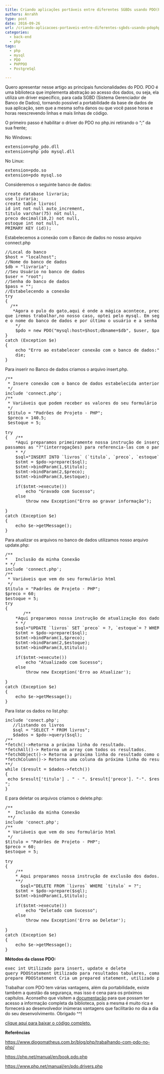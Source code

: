 ```yaml
---
title: Criando aplicações portáveis entre diferentes SGBDs usando PDO(PHP Data Objects)
authors: Anrahh
type: post
date: 2016-09-26
url: /criando-aplicacoes-portaveis-entre-diferentes-sgbds-usando-pdophp-data-objects/
categories:
  - back-end
  - php
tags:
  - php
  - mysql
  - PDO
  - PHPPOO
  - PostgreSql

---
```

Quero apresentar nesse artigo as principais funcionalidades do PDO. PDO é uma biblioteca que implementa abstração ao acesso dos dados, ou seja, ela utiliza um driver específico, para cada SGBD (Sistema Gerenciador de Banco de Dados), tornando possível a portabilidade da base de dados de sua aplicação, sem que a mesma sofra danos ou que você passe horas e horas reescrevendo linhas e mais linhas de código.

O primeiro passo é habilitar o driver do PDO no php.ini retirando o &#8220;;&#8221; da sua frente;

No Windows:

<pre>extension=php_pdo.dll
extension=php_pdo_mysql.dll</pre>

No Linux:

<pre>extension=pdo.so
extension=pdo_mysql.so
</pre>

Consideremos o seguinte banco de dados:

<pre class="lang-sql">create database livraria;
use livraria;
create table livros(
id int not null auto_increment,
titulo varchar(75) not null,
preco decimal(10,2) not null,
estoque int not null,
PRIMARY KEY (id));
</pre>

Estabelecemos a conexão com o Banco de dados no nosso arquivo connect.php

<pre class="lang-php">//Local do banco
$host = "localhost";
//Nome do banco de dados
$db = "livraria";
//Seu Usuário no banco de dados
$user = "root";
//Senha do banco de dados
$pass = "";
//Estabelecendo a conexão
try
{
  /**
   *Agora o pulo do gato,aqui é onde a mágica acontece, precisamos especificar o banco de dados 
que iremos trabalhar,no nosso caso, optei pelo mysql. Em seguida especificamos o local 
e o nome do banco de dados e por último o usuário e a senha
    */
    $pdo = new PDO("mysql:host=$host;dbname=$db", $user, $pass);
}
catch (Exception $e)
{
    echo "Erro ao estabelecer conexão com o banco de dados:".$e-&gt;getMessage();
    die;
}
</pre>

Para inserir no Banco de dados criamos o arquivo insert.php.

<pre class="lang-php">/**
 * Insere conexão com o banco de dados estabelecida anteriormente 
 */
include 'connect.php';
/**
 * Variáveis que podem receber os valores do seu formulário
 */
 $titulo = "Padrões de Projeto - PHP";
 $preco = 140.5;
 $estoque = 5;

try 
{   /**
    *Aqui preparamos primeiramente nossa instrução de inserção e como valores, 
passamos as "?"(interrogações) para referencia-las com o parâmetro passado pela função bindParam. 
    * */
    $sql="INSERT INTO `livros` (`titulo`, `preco`, `estoque`) VALUES (?, ?, ?)";
    $stmt = $pdo-&gt;prepare($sql);
    $stmt-&gt;bindParam(1,$titulo);
    $stmt-&gt;bindParam(2,$preco);
    $stmt-&gt;bindParam(3,$estoque);
    
    if($stmt-&gt;execute())
        echo "Gravado com Sucesso";
    else
        throw new Exception("Erro ao gravar informação");

}
catch (Exception $e) 
{
    echo $e-&gt;getMessage();   
}
</pre>

Para atualizar os arquivos no banco de dados utilizamos nosso arquivo update.php:

<pre>/**
*   Inclusão da minha Conexão
* */
include 'connect.php';
/**
 * Variáveis que vem do seu formulário html  
 */
$titulo = "Padrões de Projeto - PHP";
$preco = 60;
$estoque = 5;
try 
{   
       /**
    *Aqui preparamos nossa instrução de atualização dos dados  
    * */
    $sql="UPDATE `livros` SET `preco` = ?, `estoque`= ? WHERE `titulo` = ?";
    $stmt = $pdo-&gt;prepare($sql);
    $stmt-&gt;bindParam(1,$preco);
    $stmt-&gt;bindParam(2,$estoque);
    $stmt-&gt;bindParam(3,$titulo);

    if($stmt-&gt;execute())
        echo "Atualizado com Sucesso";
    else
        throw new Exception('Erro ao Atualizar');

} 
catch (Exception $e) 
{
    echo $e-&gt;getMessage();   
}
</pre>

Para listar os dados no list.php:

<pre class="lang-php">include 'conect.php';
   //listando os livros
   $sql = "SELECT * FROM livros";
   $dados = $pdo-&gt;query($sql);
/**
*fetch()-&gt;Retorna a próxima linha do resultado.
*fetchAll()-&gt; Retorna um array com todos os resultados.
*fetchObject()-&gt; Retorna a próxima linha do resultado como objeto.
*fetchColumn()-&gt; Retorna uma coluna da próxima linha do resultado.
**/
while ($result = $dados-&gt;fetch())
{   
 echo $result['titulo'] . " - ". $result['preco']. "-". $result['estoque']."
";
}
</pre>

E para deletar os arquivos criamos o delete.php:

<pre class="lang-php">/**
 *  Inclusão da minha Conexão
 **/
include 'conect.php';
/**
 * Variáveis que vem do seu formulário html  
 */
$titulo = "Padrões de Projeto - PHP";
$preco = 60;
$estoque = 5;

try 
{   
    /**
    * Aqui preparamos nossa instrução de exclusão dos dados.  
    **/
      $sql="DELETE FROM `livros` WHERE `titulo` = ?";
    $stmt = $pdo-&gt;prepare($sql);
    $stmt-&gt;bindParam(1,$titulo);

    if($stmt-&gt;execute())
        echo "Deletado com Sucesso";
    else
        throw new Exception('Erro ao Deletar');

} 
catch (Exception $e) 
{
    echo $e-&gt;getMessage();   
}
</pre>

**Métodos da classe PDO:**

<pre>exec int Utilizado para insert, update e delete
query PDOStatement Utilizado para resultados tabulares, comando select.
prepare PDOStatement Cria um prepared statement, utilizado para dados variáveis.
</pre>

Trabalhar com PDO tem várias vantagens, além da portabilidade, existe também a questão da segurança, mas isso é cena para os próximos capítulos. Aconselho que visitem a [documentação][1] para que possam ter acesso a informação completa da biblioteca, pois a mesma é muito rica e fornecerá ao desenvolvedor inúmeras vantagens que facilitarão no dia a dia do seu desenvolvimento. Obrigado ^^!

[clique aqui para baixar o código completo.][2]

**Referências**

<https://www.diogomatheus.com.br/blog/php/trabalhando-com-pdo-no-php/>
  
<https://php.net/manual/en/book.pdo.php>
  
<https://www.php.net/manual/en/pdo.drivers.php>

 [1]: https://php.net/manual/pt_BR/class.pdostatement.php
 [2]: https://github.com/Anrahh/pdo_tableless